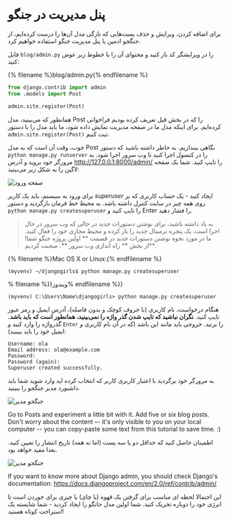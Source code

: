 # پنل مدیریت در جنگو

برای اضافه کردن، ویرایش و حذف پست‌هایی که تازگی مدل آن‌ها را درست کرده‌ایم، از جنگجو ادمین یا پنل مدیریت جنگو استفاده خواهیم کرد.

فایل `blog/admin.py` را در ویرایشگر کد باز کنید و محتوای آن را با خطوط زیر عوض کنید:

{% filename %}blog/admin.py{% endfilename %}

```python
from django.contrib import admin
from .models import Post

admin.site.register(Post)
```

همانطور که می‌بینید، مدل Post را که در بخش قبل تعریف کرده بودیم فراخوانی کرده‌ایم. برای اینکه مدل ما در صفحه مدیریت نمایش داده شود، ما باید مدل را با دستور ` admin.site.register(Post)` ثبت کنیم.

خوب، وقت آن است که به مدل Post نگاهی بیندازیم. به خاطر داشته باشید که دستور `python manage.py runserver` را در کنسول اجرا کنید تا وب سرور اجرا شود. به مرورگر خود بروید و آدرس http://127.0.0.1:8000/admin/ را تایپ کنید. شما یک صفحه لاگین را به شکل زیر می‌بینید:

![صفحه ورود](images/login_page2.png)

برای ورود به سیستم، باید یک کاربر *superuser* ایجاد کنید - یک حساب کاربری که بر روی همه چیز در سایت کنترل داشته باشد. به محیط خط فرمان بازگردید و دستور `python manage.py createsuperuser` را تایپ کنید و Enter را فشار دهید.

> به یاد داشته باشید، برای نوشتن دستورات جدید در حالی که وب سرور در حال اجرا است، یک پنجره ترمینال جدید را باز کرده و محیط مجازی خود را فعال کنید. ما در مورد نحوه نوشتن دستورات جدید در قسمت ** اولین پروژه جنگو شما! **از بخش ** راه اندازی وب سرور **، صحبت کردیم.

{% filename %}Mac OS X or Linux:{% endfilename %}

    (myvenv) ~/djangogirls$ python manage.py createsuperuser
    

% filename %}}ویندوز% endfilename %}}

    (myvenv) C:\Users\Name\djangogirls> python manage.py createsuperuser
    

هنگام درخواست، نام کاربری (با حروف کوچک و بدون فاصله)، آدرس ایمیل و رمز عبور تایپ کنید. **نگران نباشید که تایپ شدن گذر واژه را نمی‌بینید، همانطور است که باید باشد.** گذرواژه را وارد کنید و `Enter` را بزنید. خروجی باید مانند این باشد (که در آن نام کاربری و ایمیل خود را باید ببینید):

    Username: ola
    Email address: ola@example.com
    Password:
    Password (again):
    Superuser created successfully.
    

به مرورگر خود برگردید با اعتبار کاربری کاربر که انتخاب کرده اید وارد شوید شما باید داشبورد مدیر جنگجو را ببینید.

![جنگجو مدیر](images/django_admin3.png)

Go to Posts and experiment a little bit with it. Add five or six blog posts. Don't worry about the content –- it's only visible to you on your local computer -- you can copy-paste some text from this tutorial to save time. :)

اطمینان حاصل کنید که حداقل دو یا سه پست (اما نه همه) تاریخ انتشار را تعیین کنید. بعدا مفید خواهد بود.

![جنگجو مدیر](images/edit_post3.png)

If you want to know more about Django admin, you should check Django's documentation: https://docs.djangoproject.com/en/2.0/ref/contrib/admin/

این احتمالا لحظه ای مناسب برای گرفتن یک قهوه (یا چای) یا چیزی برای خوردن است تا انرژی خود را دوباره تحریک کنید. شما اولین مدل جانگو را ایجاد کردید - شما شایسته یک استراحت کوتاه هستید!